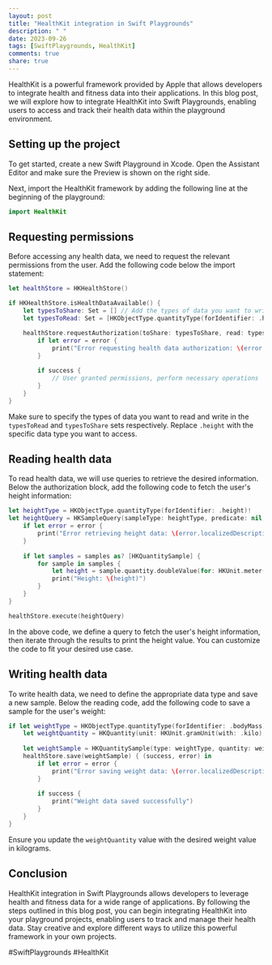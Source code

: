 ```yaml
---
layout: post
title: "HealthKit integration in Swift Playgrounds"
description: " "
date: 2023-09-26
tags: [SwiftPlaygrounds, HealthKit]
comments: true
share: true
---
```


HealthKit is a powerful framework provided by Apple that allows developers to integrate health and fitness data into their applications. In this blog post, we will explore how to integrate HealthKit into Swift Playgrounds, enabling users to access and track their health data within the playground environment.

## Setting up the project

To get started, create a new Swift Playground in Xcode. Open the Assistant Editor and make sure the Preview is shown on the right side. 

Next, import the HealthKit framework by adding the following line at the beginning of the playground:

```swift
import HealthKit
```

## Requesting permissions

Before accessing any health data, we need to request the relevant permissions from the user. Add the following code below the import statement:

```swift
let healthStore = HKHealthStore()

if HKHealthStore.isHealthDataAvailable() {
    let typesToShare: Set = [] // Add the types of data you want to write here
    let typesToRead: Set = [HKObjectType.quantityType(forIdentifier: .height)!] // Add the types of data you want to read here

    healthStore.requestAuthorization(toShare: typesToShare, read: typesToRead) { (success, error) in
        if let error = error {
            print("Error requesting health data authorization: \(error.localizedDescription)")
        }
        
        if success {
            // User granted permissions, perform necessary operations
        }
    }
}
```

Make sure to specify the types of data you want to read and write in the `typesToRead` and `typesToShare` sets respectively. Replace `.height` with the specific data type you want to access.

## Reading health data

To read health data, we will use queries to retrieve the desired information. Below the authorization block, add the following code to fetch the user's height information:

```swift
let heightType = HKObjectType.quantityType(forIdentifier: .height)!
let heightQuery = HKSampleQuery(sampleType: heightType, predicate: nil, limit: HKObjectQueryNoLimit, sortDescriptors: nil) { (query, samples, error) in
    if let error = error {
        print("Error retrieving height data: \(error.localizedDescription)")
    }
    
    if let samples = samples as? [HKQuantitySample] {
        for sample in samples {
            let height = sample.quantity.doubleValue(for: HKUnit.meter())
            print("Height: \(height)")
        }
    }
}

healthStore.execute(heightQuery)
```

In the above code, we define a query to fetch the user's height information, then iterate through the results to print the height value. You can customize the code to fit your desired use case.

## Writing health data

To write health data, we need to define the appropriate data type and save a new sample. Below the reading code, add the following code to save a sample for the user's weight:

```swift
if let weightType = HKObjectType.quantityType(forIdentifier: .bodyMass) {
    let weightQuantity = HKQuantity(unit: HKUnit.gramUnit(with: .kilo), doubleValue: 70.0) // Replace 70.0 with the desired weight value
    
    let weightSample = HKQuantitySample(type: weightType, quantity: weightQuantity, start: Date(), end: Date())
    healthStore.save(weightSample) { (success, error) in
        if let error = error {
            print("Error saving weight data: \(error.localizedDescription)")
        }
        
        if success {
            print("Weight data saved successfully")
        }
    }
}
```

Ensure you update the `weightQuantity` value with the desired weight value in kilograms.

## Conclusion

HealthKit integration in Swift Playgrounds allows developers to leverage health and fitness data for a wide range of applications. By following the steps outlined in this blog post, you can begin integrating HealthKit into your playground projects, enabling users to track and manage their health data. Stay creative and explore different ways to utilize this powerful framework in your own projects.

#SwiftPlaygrounds #HealthKit